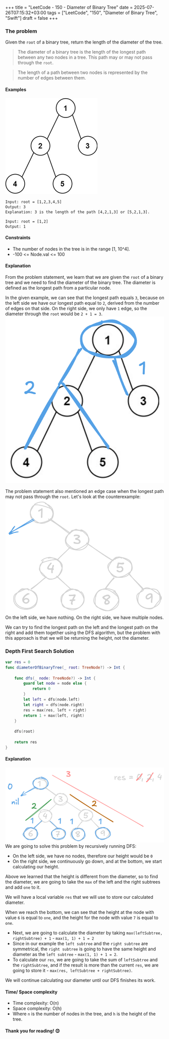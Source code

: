 +++
title = "LeetCode - 150 - Diameter of Binary Tree"
date = 2025-07-26T07:15:32+03:00
tags = ["LeetCode", "150", "Diameter of Binary Tree", "Swift"]
draft = false
+++

### The problem

Given the `root` of a binary tree, return the length of the diameter of the tree.

> The diameter of a binary tree is the length of the longest path between any two nodes in a tree. This path may or may not pass through the `root`.

> The length of a path between two nodes is represented by the number of edges between them.

#### Examples

![alt image](images/diamtree.jpg#center)

```
Input: root = [1,2,3,4,5]
Output: 3
Explanation: 3 is the length of the path [4,2,1,3] or [5,2,1,3].
```

```
Input: root = [1,2]
Output: 1
```

#### Constraints

* The number of nodes in the tree is in the range \[1, 10^4].
* -100 <= Node.val <= 100

#### Explanation

From the problem statement, we learn that we are given the `root` of a binary tree and we need to find the diameter of the binary tree. The diameter is defined as the longest path from a particular node.

In the given example, we can see that the longest path equals `3`, because on the left side we have our longest path equal to `2`, derived from the number of edges on that side. On the right side, we only have `1` edge, so the diameter through the `root` would be `2 + 1 = 3`.
![alt image](images/543.png#center)

The problem statement also mentioned an edge case when the longest path may not pass through the `root`.
Let's look at the counterexample:
![alt image](images/543-1.png#center)
On the left side, we have nothing. On the right side, we have multiple nodes.

We can try to find the longest path on the left and the longest path on the right and add them together using the DFS algorithm, but the problem with this approach is that we will be returning the height, not the diameter.

### Depth First Search Solution

```swift
var res = 0
func diameterOfBinaryTree(_ root: TreeNode?) -> Int {

    func dfs(_ node: TreeNode?) -> Int {
        guard let node = node else {
            return 0
        }
        let left = dfs(node.left)
        let right = dfs(node.right)
        res = max(res, left + right)
        return 1 + max(left, right)
    }

    dfs(root)

    return res
}
```

#### Explanation

![alt image](images/543-2.png#center)
We are going to solve this problem by recursively running DFS:

* On the left side, we have no nodes, therefore our height would be `0`
* On the right side, we continuously go down, and at the bottom, we start calculating our height.

Above we learned that the height is different from the diameter, so to find the diameter, we are going to take the `max` of the left and the right subtrees and add `one` to it.

We will have a local variable `res` that we will use to store our calculated diameter.

When we reach the bottom, we can see that the height at the node with value `6` is equal to `one`, and the height for the node with value `7` is equal to `one`.

* Next, we are going to calculate the diameter by taking `max(leftSubtree, rightSubtree) + 1` - `max(1, 1) + 1 = 2`
* Since in our example the `left subtree` and the `right subtree` are symmetrical, the `right subtree` is going to have the same height and diameter as the `left subtree` - `max(1, 1) + 1 = 2`.
* To calculate our `res`, we are going to take the sum of `leftSubtree` and the `rightSubtree`, and if the result is more than the current `res`, we are going to store it - `max(res, leftSubtree + rightSubtree)`.

We will continue calculating our diameter until our DFS finishes its work.

#### Time/ Space complexity

* Time complexity: O(n)
* Space complexity: O(h)
* Where `n` is the number of nodes in the tree, and `h` is the height of the tree.

#### Thank you for reading! 😊
